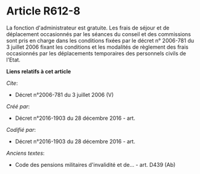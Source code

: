 # Article R612-8

La fonction d'administrateur est gratuite. Les frais de séjour et de déplacement occasionnés par les séances du conseil et
des commissions sont pris en charge dans les conditions fixées par le décret n° 2006-781 du 3 juillet 2006 fixant les
conditions et les modalités de règlement des frais occasionnés par les déplacements temporaires des personnels civils de
l'Etat.

**Liens relatifs à cet article**

_Cite_:

  - Décret n°2006-781 du 3 juillet 2006 (V)

_Créé par_:

  - Décret n°2016-1903 du 28 décembre 2016 - art.

_Codifié par_:

  - Décret n°2016-1903 du 28 décembre 2016 - art.

_Anciens textes_:

  - Code des pensions militaires d'invalidité et de... - art. D439 (Ab)
